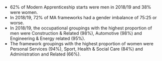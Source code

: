 * 62% of Modern Apprenticeship starts were men in 2018/19 and 38% were women.
* In 2018/19, 72% of MA frameworks had a gender imbalance of 75:25 or worse.
* In 2018/19, the occupational groupings with the highest proportion of men were Construction & Related (98%), Automotive (98%) and Engineering & Energy related (95%). 
* The framework groupings with the highest proportion of women were Personal Services (94%), Sport, Health & Social Care (84%) and Administration and Related (66%).
